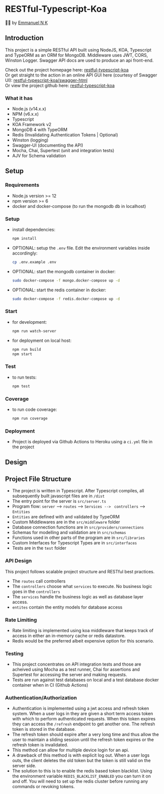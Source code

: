 # RESTful-Typescript-Koa

👷🏿 by [Emmanuel N K](https://www.github.com/emmanuelnk) 

## Introduction

This project is a simple RESTful API built using NodeJS, KOA, Typescript and TypeORM as an ORM for MongoDB. Middleware uses JWT, CORS, Winston Logger. Swagger API docs are used to produce an api front-end.  

Check out the project homepage here: [restful-typescript-koa](https://restful-typescript-koa.herokuapp.com)   
Or get straight to the action in an online API GUI here (courtesy of Swagger UI): [restful-typescript-koa/swagger-html](https://restful-typescript-koa.herokuapp.com/swagger-html)    
Or view the project github here: [restful-typescript-koa](https://github.com/emmanuelnk/restful-typescript-koa)   

### What it has
- Node.js (v14.x.x)
- NPM (v6.x.x) 
- Typescript
- KOA Framework v2
- MongoDB 4 with TypeORM
- Redis (Invalidating Authentication Tokens | Optional)
- Winston (logging)
- Swagger-UI (documenting the API)
- Mocha, Chai, Supertest (unit and integration tests)
- AJV for Schema validation

## Setup

### Requirements
- Node.js version >= 12
- npm version >= 6
- docker and docker-compose (to run the mongodb db in localhost)

### Setup
- install dependencies:
  ```bash
  npm install
  ```
- OPTIONAL: setup the `.env` file. Edit the environment variables inside accordingly:
  ```bash
  cp .env.example .env
  ```
- OPTIONAL: start the mongodb container in docker:
  ```bash
  sudo docker-compose -f mongo.docker-compose up -d
  ```

- OPTIONAL: start the redis container in docker:
  ```bash
  sudo docker-compose -f redis.docker-compose up -d
  ```
### Start

- for development:
  ```bash
  npm run watch-server
  ```
- for deployment on local host:
  ```bash
  npm run build
  npm start
  ```
### Test
- to run tests:
  ```bash
  npm test
  ```
### Coverage
- to run code coverage:
  ```bash
  npm run coverage
  ```

### Deployment
- Project is deployed via Github Actions to Heroku using a `ci.yml` file in the project

## Design

## Project File Structure
- The project is written in Typescript. After Typescript compiles, all subsequently built javascript files are in `/dist`
- The entry point for the server is `src/server.ts`
- Program flow: `server` --> `routes` --> `Services --> ` `controllers` --> `Entities`
- `Entities` are defined with and validated by TypeORM
- Custom Middlewares are in the `src/middleware` folder
- Database connection functions are in `src/providers/connections`
- Schemas for modelling and validation are in `src/schemas`
- Functions used in other parts of the program are in `src/libraries`
- Custom Interfaces for Typescript Types are in `src/interfaces` 
- Tests are in the `test` folder

### API Design
This project follows scalable project structure and RESTful best practices.

- The `routes` call controllers
- The `controllers` choose what `services` to execute. No business logic goes in the `controllers`
- The `services` handle the business logic as well as database layer access.
- `entites` contain the entity models for database access
  
### Rate Limiting
- Rate limiting is implemented using koa middleware that keeps track of access in either an in-memory cache or redis datastore. 
- Redis would be the preferred albeit expensive option for this scenario.

### Testing
- This project concentrates on API integration tests and those are acheived using Mocha as a test runner, Chai for assertions and Supertest for accessing the server and making requests.
- Tests are run against test databases on local and a test database docker container when in CI (Github Actions)

### Authentication/Authorization
- Authentication is implemented using a jwt access and refresh token system. When a user logs in they are given a short term access token with which to perform authenticated requests. When this token expires they can access the `/refresh` endpoint to get another one. The refresh token is stored in the database. 
- The refresh token should expire after a very long time and thus allow the user to maintain a sliding session until the refresh token expires or the refresh token is invalidated.
- This method can allow for multiple device login for an api.
- A drawback of this method is with explicit log out. When a user logs outs, the client deletes the old token but the token is still valid on the server side.
- The solution to this is to enable the redis based token blacklist. Using the environment variable `REDIS_BLACKLIST_ENABLED` you can turn it on and off. You will need to set up the redis cluster before running any commands or revoking tokens.


  



